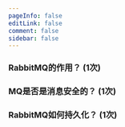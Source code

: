 ```yaml
---
pageInfo: false
editLink: false
comment: false
sidebar: false
---
```


### RabbitMQ的作用？ (1次)

### MQ是否是消息安全的？ (1次)

### RabbitMQ如何持久化？ (1次)

